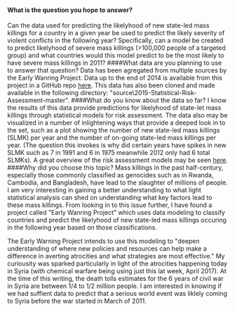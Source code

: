 #### What is the question you hope to answer?
Can the data used for predicting the likelyhood of new state-led mass killings for a country in a given year be used to predict the likely severity of violent conflicts in the following year? Specifically, can a model be created to predict likelyhood of severe mass killings (>100,000 people of a targeted group) and what countries would this model predict to be the most likely to have severe mass killings in 2011?
####What data are you planning to use to answer that question?
Data has been agregated from multiple sources by the Early Wanring Project. Data up to the end of 2014 is available from this project in a GitHub repo [here](https://github.com/EarlyWarningProject/2015-Statistical-Risk-Assessment). This data has also been cloned and made available in the following directory: "source\2015-Statistical-Risk-Assessment-master".
####What do you know about the data so far?
I know the results of this data provide predictions for likelyhood of state-let mass killings through statistical models for risk assessment. The data also may be visualized in a number of inlightening ways that provide a deeped look in to the set, such as a plot showing the number of new state-led mass killings (SLMK) per year and the number of on-going state-led mass killings per year. (The question this invokes is why did certain years have spikes in new SLMK such as 7 in 1991 and 6 in 1975 meanwhile 2012 only had 6 total SLMKs). A great overview of the risk assessment models may be seen [here](https://www.earlywarningproject.org/risk_assessments).
####Why did you choose this topic?
Mass killings in the past half-century, especially those commonly classified as genocides such as in Rwanda, Cambodia, and Bangladesh, have lead to the slaughter of millions of people. I am very interesting in gaining a better understanding to what light statistical analysis can shed on understanding what key factors lead to these mass killings. From looking in to this issue further, I have found a project called "Early Wanring Project" which uses data modeling to classify countries and predict the likelyhood of new state-led mass killings occuring in the following year based on those classifications.

The Early Warning Project intends to use this modeling to "deepen understanding of where new policies and resources can help make a difference in averting atrocities and what strategies are most effective." My curiousity was sparked particularly in light of the atrocities happening today in Syria (with chemical warfare being using just this lat week, April 2017). At the time of this writing, the death tolls estimates for the 6 years of civil war in Syria are between 1/4 to 1/2 million people. I am interested in knowing if we had suffient data to predict that a serious world event was liklely coming to Syria before the war started in March of 2011.
